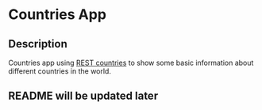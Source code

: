 # Countries App

## Description

Countries app using [REST countries](https://restcountries.com/) to show some basic information about different countries in the world.

## README will be updated later
